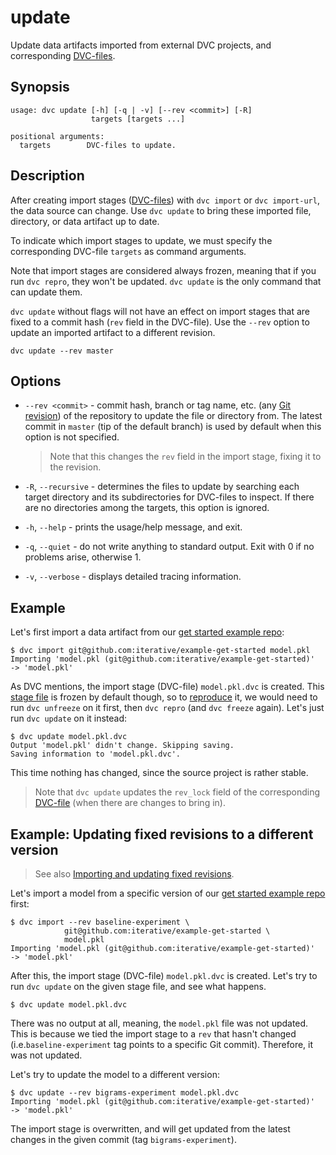 # update

Update <abbr>data artifacts</abbr> imported from external <abbr>DVC
projects</abbr>, and corresponding [DVC-files](/doc/user-guide/dvc-file-format).

## Synopsis

```usage
usage: dvc update [-h] [-q | -v] [--rev <commit>] [-R]
                  targets [targets ...]

positional arguments:
  targets        DVC-files to update.
```

## Description

After creating <abbr>import stages</abbr>
([DVC-files](/doc/user-guide/dvc-file-format)) with `dvc import` or
`dvc import-url`, the data source can change. Use `dvc update` to bring these
imported file, directory, or <abbr>data artifact</abbr> up to date.

To indicate which import stages to update, we must specify the corresponding
DVC-file `targets` as command arguments.

Note that import stages are considered always frozen, meaning that if you run
`dvc repro`, they won't be updated. `dvc update` is the only command that can
update them.

`dvc update` without flags will not have an effect on import stages that are
fixed to a commit hash (`rev` field in the DVC-file). Use the `--rev` option to
update an imported artifact to a different revision.

```dvc
dvc update --rev master
```

## Options

- `--rev <commit>` - commit hash, branch or tag name, etc. (any
  [Git revision](https://git-scm.com/docs/revisions)) of the repository to
  update the file or directory from. The latest commit in `master` (tip of the
  default branch) is used by default when this option is not specified.

  > Note that this changes the `rev` field in the import stage, fixing it to the
  > revision.

- `-R`, `--recursive` - determines the files to update by searching each target
  directory and its subdirectories for DVC-files to inspect. If there are no
  directories among the targets, this option is ignored.

- `-h`, `--help` - prints the usage/help message, and exit.

- `-q`, `--quiet` - do not write anything to standard output. Exit with 0 if no
  problems arise, otherwise 1.

- `-v`, `--verbose` - displays detailed tracing information.

## Example

Let's first import a data artifact from our
[get started example repo](https://github.com/iterative/example-get-started):

```dvc
$ dvc import git@github.com:iterative/example-get-started model.pkl
Importing 'model.pkl (git@github.com:iterative/example-get-started)'
-> 'model.pkl'
```

As DVC mentions, the import stage (DVC-file) `model.pkl.dvc` is created. This
[stage file](/doc/command-reference/run) is frozen by default though, so to
[reproduce](/doc/command-reference/repro) it, we would need to run
`dvc unfreeze` on it first, then `dvc repro` (and `dvc freeze` again). Let's
just run `dvc update` on it instead:

```dvc
$ dvc update model.pkl.dvc
Output 'model.pkl' didn't change. Skipping saving.
Saving information to 'model.pkl.dvc'.
```

This time nothing has changed, since the source <abbr>project</abbr> is rather
stable.

> Note that `dvc update` updates the `rev_lock` field of the corresponding
> [DVC-file](/doc/user-guide/dvc-file-format) (when there are changes to bring
> in).

## Example: Updating fixed revisions to a different version

> See also
> [Importing and updating fixed revisions](/doc/command-reference/import#example-importing-and-updating-fixed-revisions).

Let's import a model from a specific version of our
[get started example repo](https://github.com/iterative/example-get-started)
first:

```dvc
$ dvc import --rev baseline-experiment \
            git@github.com:iterative/example-get-started \
            model.pkl
Importing 'model.pkl (git@github.com:iterative/example-get-started)'
-> 'model.pkl'
```

After this, the import stage (DVC-file) `model.pkl.dvc` is created. Let's try to
run `dvc update` on the given stage file, and see what happens.

```dvc
$ dvc update model.pkl.dvc
```

There was no output at all, meaning, the `model.pkl` file was not updated. This
is because we tied the import stage to a `rev` that hasn't changed
(i.e.`baseline-experiment` tag points to a specific Git commit). Therefore, it
was not updated.

Let's try to update the model to a different version:

```dvc
$ dvc update --rev bigrams-experiment model.pkl.dvc
Importing 'model.pkl (git@github.com:iterative/example-get-started)'
-> 'model.pkl'
```

The import stage is overwritten, and will get updated from the latest changes in
the given commit (tag `bigrams-experiment`).

